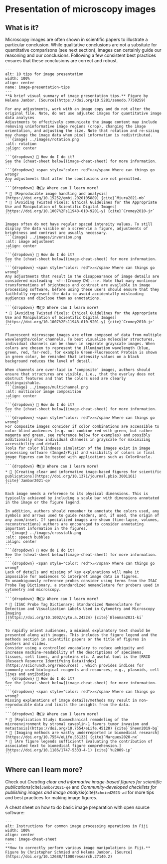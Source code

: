 # Presentation of microscopy images

## What is it?

Microscopy images are often shown in scientific papers to illustrate a particular conclusion. While qualitative conclusions are not a subsitute for quantitative comparisons (see next section), images can certainly guide our reasoning and our conclusions. Following a few consistent best practices ensures that these conclusions are correct and robust.

```{figure} ../images/10TipsHowToNotLieWithImages.png
---
alt: 10 tips for image presentation
width: 100%
align: center
name: image-presentation-tips
---
**A brief visual summary of image presentation tips.** Figure by Helena Jambor. [Source](https://doi.org/10.5281/zenodo.7750259)
```

````{dropdown} Adjust the image crop, orientation, and size. 
For any adjustments, work with an image copy and do not alter the original file. Note, do not use adjusted images for quantitative image data analyses 
Adjustments to effectively communicate the image content may include removing uninformative image regions (crop), changing the image orientation, and adjusting the size. Note that rotation and re-sizing may change the image data when pixel information is redistributed. 
```{image} ../images/rotation.png
:alt: rotation
:align: center
```
```{dropdown} 🤔 How do I do it?
See the [cheat-sheet below](image-cheat-sheet) for more information. 
```
```{dropdown} <span style="color: red">⚠️</span> Where can things go wrong?
Any adjustments that alter the conclusions are not permitted. 
```
```{dropdown} 📚🤷‍♀️ Where can I learn more?
* 📄 [Reproducible image handling and analysis](https://doi.org/10.15252/embj.2020105889) {cite}`Miura2021-mb`
* 📄 [Avoiding Twisted Pixels: Ethical Guidelines for the Appropriate Use and Manipulation of Scientific Digital Images](https://doi.org/10.1007%2Fs11948-010-9201-y) {cite}`Cromey2010-jr`
```
````

````{dropdown} Enhance visibility of image content
Images often do not have regular spaced intensity values. To still display the data visible on a screen/in a figure, adjustments of brightness and contrast are usually necessary.
```{image} ../images/inversion.png
:alt: image adjustment
:align: center
```
```{dropdown} 🤔 How do I do it?
See the [cheat-sheet below](image-cheat-sheet) for more information. 
```
```{dropdown} <span style="color: red">⚠️</span> Where can things go wrong?
Any adjustments that result in the disappearance of image details are considered misleading  <!--(Cromey DW).-->. Note that many nonlinear transformations of brightness and contrast are available in image processing software, before using these users should ensure that they faithfully represent the data to avoid accidentally misleading audiences and disclose them as annotations.
```
```{dropdown} 📚🤷‍♀️ Where can I learn more?
* 📄 [Avoiding Twisted Pixels: Ethical Guidelines for the Appropriate Use and Manipulation of Scientific Digital Images](https://doi.org/10.1007%2Fs11948-010-9201-y) {cite}`Cromey2010-jr`
```
````

````{dropdown} Use accessible colors
Fluorescent microscope images are often composed of data from multiple wavelengths/color channels. To best visualize molecular structures, individual channels can be shown in separate grayscale images. When colors are chosen to represent the illumination wavelength (blue, green, red, far-red), for example Green-Fluorescent Protein is shown in green color, be reminded that intensity values on a black background reduces the level of detail.

When channels are over-laid in ‘composite’ images, authors should ensure that structures are visible, i.e., that the overlay does not obstruct features and that the colors used are clearly distinguishable. 
```{image} ../images/multichannel.png
:alt: multicolor image composition
:align: center
```
```{dropdown} 🤔 How do I do it?
See the [cheat-sheet below](image-cheat-sheet) for more information. 
```
```{dropdown} <span style="color: red">⚠️</span> Where can things go wrong?
For composite images consider if color combinations are accessible to color-blind audiences (e.g. not combine red with green, but rather magenta and green, see reference below for examples) and possibly additionally show individual channels in grayscale for maximizing accessibility and detail. 
Tools for color blindness simulation of the images exist in image processing software (ImageJ/Fiji) and visibility of colors in final image figures can be tested with applications such as ColorOracle. 
```
```{dropdown} 📚🤷‍♀️ Where can I learn more?
* 📄 [Creating clear and informative image-based figures for scientific publications](https://doi.org/10.1371/journal.pbio.3001161) {cite}`Jambor2021-qe`
```
````

````{dropdown} Annotate key image features
Each image needs a reference to its physical dimensions. This is typically achieved by including a scale bar with dimensions annotated in the image or the figure legend.

In addition, authors should remember to annotate the colors used, any symbols and arrows used to guide readers, and, if used, the origin of any zoom/inset. If specialized images are shown (time-lapse, volumes, reconstructions) authors are encouraged to consider annotating important information in the figures. 
```{image} ../images/crosstalk.png
:alt: speech bubbles
:align: center
```
```{dropdown} 🤔 How do I do it?
See the [cheat-sheet below](image-cheat-sheet) for more information. 
```
```{dropdown} <span style="color: red">⚠️</span> Where can things go wrong?
Lack of details and missing of key explanations will make it impossible for audiences to interpret image data in figures. 
To unambiguously reference probes consider using terms from the ISAC Probe Tag Dictionary, a standardized nomenclature for probers used in cytometry and microscopy. 
```
```{dropdown} 📚🤷‍♀️ Where can I learn more?
* 📄 [ISAC Probe Tag Dictionary: Standardized Nomenclature for Detection and Visualization Labels Used in Cytometry and Microscopy Imaging
](https://doi.org/10.1002/cyto.a.24224) {cite}`Blenman2021-ki`
```
````

````{dropdown} Explain the image 
To rapidly orient audiences, a minimal explanatory text should be presented along with images. This includes the figure legend and the methods section in scientific papers or the title of figures in posters and slides.
Consider using a controlled vocabulary to reduce ambiguity and increase machine-readability of the descriptions of specimens, tissues, cell lines, and proteins etc. A useful tool is the [RRID (Reseach Resource Identifying Data)index](https://scicrunch.org/resources) , which provides indices for commonly used biological reagents and resources, e.g., plasmids, cell lines and antibodies . 
```{dropdown} 🤔 How do I do it?
See the [cheat-sheet below](image-cheat-sheet) for more information. 
```
```{dropdown} <span style="color: red">⚠️</span> Where can things go wrong?
Missing explanations of image details/methods may result in non-reproducible data and limits the insights from the data. 
```
```{dropdown} 📚🤷‍♀️ Where can I learn more?
* 📄 [Replication Study: Biomechanical remodeling of the microenvironment by stromal caveolin-1 favors tumor invasion and metastasis](https://doi.org/10.7554/eLife.45120) {cite}`Sheen2019-bg`
* 📄 [Imaging methods are vastly underreported in biomedical research](https://doi.org/10.7554/eLife.55133) {cite}`Marques2020-nx`
* 📄 [Are figure legends sufficient? Evaluating the contribution of associated text to biomedical figure comprehension.](https://doi.org/10.1186/1747-5333-4-1) {cite}`Yu2009-ip`
```
````

## Where can I learn more?

Check out _Creating clear and informative image-based figures for scientific publications_{cite}`Jambor2021-qe` and _Community-developed checklists for publishing images and image analysis_{cite}`Schmied2023-ad` for more tips and best practices for making image figures. 

A cheat sheet on how to do basic image preparation with open source software: 


```{figure} ../images/processing_images_cheatsheet.gif
---
alt: Instructions for common image processing operations in Fiji
width: 100%
align: center
name: image-cheat-sheet
---
**How to correctly perform various image manipulations in Fiji.** Figure by Christopher Schmied and Helena Jambor. [Source](https://doi.org/10.12688/f1000research.27140.2)
```
